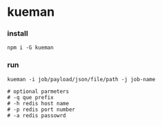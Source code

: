 # kueman

### install
```
npm i -G kueman
```

### run
```
kueman -i job/payload/json/file/path -j job-name

# optional parmeters
# -q que prefix
# -h redis host name
# -p redis port number
# -a redis passowrd

```
